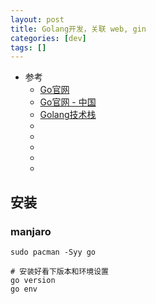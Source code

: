 ```yaml
---
layout: post
title: Golang开发，关联 web, gin
categories: [dev]
tags: []
---
```


* 参考
  * [Go官网](https://go.dev/)
  * [Go官网 - 中国](https://golang.google.cn/)
  * [Golang技术栈](https://golang-tech-stack.com/tutorial/)
  * []()
  * []()
  * []()
  * []()
  * []()




## 安装

### manjaro

~~~
sudo pacman -Syy go

# 安装好看下版本和环境设置
go version
go env
~~~








